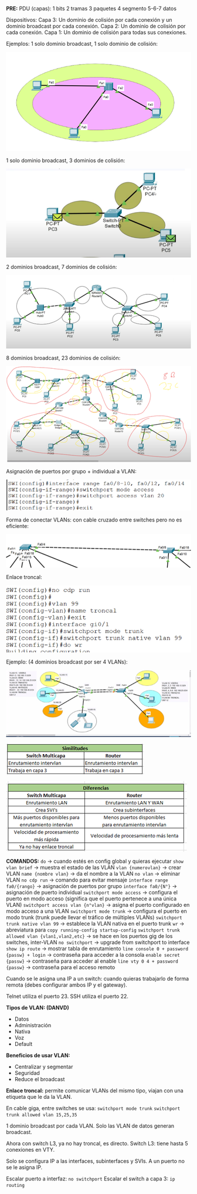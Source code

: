 **PRE:**
PDU (capas):
1 bits
2 tramas
3 paquetes
4 segmento
5-6-7 datos

Dispositivos:
Capa 3: Un dominio de colisión por cada conexión y un dominio broadcast por cada conexión.
Capa 2: Un dominio de colisión por cada conexión.
Capa 1: Un dominio de colisión para todas sus conexiones.

Ejemplos:
1 solo dominio broadcast, 1 solo dominio de colisión:

![1 solo dominio broadcast, 1 solo dominio de colisión](../imgs/Sem5_img1.jpg)

1 solo dominio broadcast, 3 dominios de colisión:

![1 solo dominio broadcast, 3 dominios de colisión](../imgs/Sem5_img2.jpg)

2 dominios broadcast, 7 dominios de colisión:

![2 dominios broadcast, 7 dominios de colisión](../imgs/Sem5_img3.jpg)

8 dominios broadcast, 23 dominios de colisión:

![8 dominios broadcast, 23 dominios de colisión](../imgs/Sem5_img4.jpg)

Asignación de puertos por grupo + individual a VLAN:

![Asignación de puertos por grupo + individual a VLAN](../imgs/Sem5_img6.jpg)

Forma de conectar VLANs: con cable cruzado entre switches pero no es eficiente:

![Forma de conectar VLANs](../imgs/Sem5_img7.jpg)

Enlace troncal:

![Enlace troncal](../imgs/Sem5_img8.jpg)

Ejemplo: (4 dominios broadcast por ser 4 VLANs):

![Ejemplo de 4 dominios broadcast](../imgs/Sem5_img9.jpg)

![Ejemplo de 4 dominios broadcast](../imgs/Sem5_img10.jpg)

![Ejemplo de 4 dominios broadcast](../imgs/Sem5_img11.jpg)

**COMANDOS:**
`do` -> cuando estés en config global y quieras ejecutar
`show vlan brief` -> muestra el estado de las VLAN
`vlan {numerovlan}` -> crear VLAN
`name {nombre vlan}` -> da el nombre a la VLAN
`no vlan` -> eliminar VLAN
`no cdp run` -> comando para evitar mensaje
`interface range fa0/{rango}` -> asignación de puertos por grupo
`interface fa0/{N°}` -> asignación de puerto individual
`switchport mode access` -> configura el puerto en modo acceso (significa que el puerto pertenece a una única VLAN)
`switchport access vlan {n°vlan}` -> asigna el puerto configurado en modo acceso a una VLAN
`switchport mode trunk` -> configura el puerto en modo trunk (trunk puede llevar el tráfico de múltiples VLANs)
`switchport trunk native vlan 99` -> establece la VLAN nativa en el puerto trunk
`wr` -> abreviatura para `copy running-config startup-config`
`switchport trunk allowed vlan {vlan1,vlan2,etc}` -> se hace en los puertos gig de los switches, inter-VLAN
`no switchport` -> upgrade from switchport to interface
`show ip route` -> mostrar tabla de enrutamiento
`line console 0 + password {passw} + login` -> contraseña para acceder a la consola
`enable secret {passw}` -> contraseña para acceder al enable
`line vty 0 4 + password {passw}` -> contraseña para el acceso remoto

Cuando se le asigna una IP a un switch: cuando quieras trabajarlo de forma remota (debes configurar ambos IP y el gateway).

Telnet utiliza el puerto 23.
SSH utiliza el puerto 22.

**Tipos de VLAN: (DANVD)**
- Datos
- Administración
- Nativa
- Voz
- Default

**Beneficios de usar VLAN:**
- Centralizar y segmentar
- Seguridad
- Reduce el broadcast

**Enlace troncal:** permite comunicar VLANs del mismo tipo, viajan con una etiqueta que le da la VLAN.

En cable giga, entre switches se usa: 
`switchport mode trunk`
`switchport trunk allowed vlan 15,25,35`

1 dominio broadcast por cada VLAN.
Solo las VLAN de datos generan broadcast.

Ahora con switch L3, ya no hay troncal, es directo.
Switch L3: tiene hasta 5 conexiones en VTY.

Solo se configura IP a las interfaces, subinterfaces y SVIs.
A un puerto no se le asigna IP.

Escalar puerto a interfaz: `no switchport`
Escalar el switch a capa 3: `ip routing`